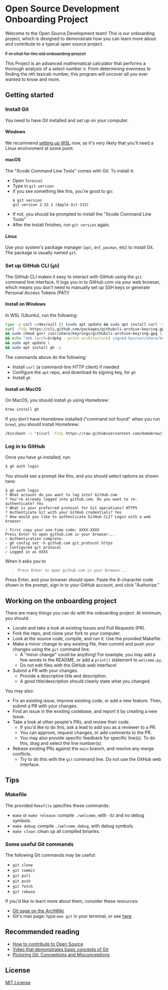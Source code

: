 # Open Source Development Onboarding Project <!-- omit in toc -->

Welcome to the Open Source Development team! This is our onboarding project, which is designed to demonstrate how you can learn more about and contribute to a typical open source project.

~~F in chat for the old onboarding project~~

This Project is an advanced mathematical calculator that performs a thorough analysis of a select number *n*. From determining evenness to finding the *n*th taxicab number, this program will uncover all you ever wanted to know and more.

## Getting started

### Install Git

You need to have Git installed and set up on your computer.

#### Windows

We recommend [setting up WSL](https://eecs280staff.github.io/p1-stats/setup_wsl.html) now, as it's very likely that you'll need a Linux environment at some point.

#### macOS

The "Xcode Command Line Tools" comes with Git. To install it:

- Open `Terminal`
- Type in `git version`
- If you see something like this, you're good to go:
  ```shell
  $ git version
  git version 2.32.1 (Apple Git-133)
  ```
- If not, you should be prompted to install the "Xcode Command Line Tools"
- After the install finishes, run `git version` again.

#### Linux

Use your system's package manager (`apt`, `dnf`, `pacman`, etc) to install Git. The package is usually named `git`.

### Set up GitHub CLI (`gh`)

The GitHub CLI makes it easy to interact with GitHub using the `git` command line interface. It logs you in to GitHub.com via your web browser, which means you don't need to manually set up SSH keys or generate Personal Access Tokens (PAT)!

#### Install on Windows

In WSL (Ubuntu), run the following:

```sh
type -p curl >/dev/null || (sudo apt update && sudo apt install curl -y)
curl -fsSL https://cli.github.com/packages/githubcli-archive-keyring.gpg | sudo dd of=/usr/share/keyrings/githubcli-archive-keyring.gpg \
&& sudo chmod go+r /usr/share/keyrings/githubcli-archive-keyring.gpg \
&& echo "deb [arch=$(dpkg --print-architecture) signed-by=/usr/share/keyrings/githubcli-archive-keyring.gpg] https://cli.github.com/packages stable main" | sudo tee /etc/apt/sources.list.d/github-cli.list > /dev/null \
&& sudo apt update \
&& sudo apt install gh -y
```

The commands above do the following:

- Install `curl` (a command-line HTTP client) if needed
- Configure the `apt` repo, and download its signing key, for `gh`
- Install `gh`

#### Install on MacOS

On MacOS, you should install `gh` using Homebrew:

```sh
brew install gh
```

If you don't have Homebrew installed ("command not found" when you run `brew`), you should install Homebrew:

```sh
/bin/bash -c "$(curl -fsSL https://raw.githubusercontent.com/Homebrew/install/HEAD/install.sh)"
```

### Log in to GitHub

Once you have `gh` installed, run:

```sh
$ gh auth login
```

You should see a prompt like this, and you should select options as shown here:

```console
$ gh auth login
? What account do you want to log into? GitHub.com
? You're already logged into github.com. Do you want to re-authenticate? Yes
? What is your preferred protocol for Git operations? HTTPS
? Authenticate Git with your GitHub credentials? Yes
? How would you like to authenticate GitHub CLI? Login with a web browser

! First copy your one-time code: XXXX-XXXX
Press Enter to open github.com in your browser...
✓ Authentication complete.
- gh config set -h github.com git_protocol https
✓ Configured git protocol
✓ Logged in as XXXX
```

When it asks you to

> `Press Enter to open github.com in your browser...`

Press Enter, and your browser should open. Paste the 8-character code shown in the prompt, sign in to your GitHub account, and click "Authorize."

## Working on the onboarding project

There are many things you can do with the onboarding project. At minimum, you should:

- Locate and take a look at existing Issues and Pull Requests (PR).
- Fork the repo, and clone your fork to your computer.
- Look at the source code, compile, and run it. Use the provided Makefile.
- Make a minor change to any existing file, then commit and push your changes using the `git` command line.
  - A "minor change" could be anything! For example, you may add a few words to the README, or add a `print()` statement to `welcome.py`.
  - Do not edit files with the GitHub web interface!
- Submit a PR with your changes.
  - Provide a descriptive title and description.
  - A good title/description should clearly state what you changed.

You may also:

- Fix an existing issue, improve existing code, or add a new feature. Then, submit a PR with your changes.
- Find an issue in the existing codebase, and report it by creating a new Issue.
- Take a look at other people's PRs, and review their code.
  - If you'd like to do this, ask a lead to add you as a reviewer to a PR.
  - You can approve, request changes, or add comments to the PR.
  - You may also provide specific feedback for specific line(s). To do this, drag and select the line number(s).
- Rebase existing PRs against the `main` branch, and resolve any merge conflicts.
  - Try to do this with the `git` command line. Do not use the GitHub web interface.

## Tips

### Makefile

The provided `Makefile` specifies these commands:

- `make` or `make release`: compile `./welcome`, with `-O2` and no debug symbols.
- `make debug`: compile `./welcome_debug`, with debug symbols.
- `make clean`: clean up all compiled binaries.

### Some useful Git commands

The following Git commands may be useful:

- `git clone`
- `git commit`
- `git pull`
- `git push`
- `git fetch`
- `git rebase`

If you'd like to learn more about them, consider these resources:

- [Git page on the ArchWiki](https://wiki.archlinux.org/title/git)
- Git's man page: type `man git` in your terminal, or see [here](https://man.archlinux.org/man/git.1)

## Recommended reading

- [How to contribute to Open Source](https://opensource.guide/how-to-contribute/)
- [Video that demonstrates basic concepts of Git](https://www.youtube.com/watch?v=S9Do2p4PwtE)
- [Picturing Git: Conceptions and Misconceptions](https://www.biteinteractive.com/picturing-git-conceptions-and-misconceptions/)

## License

[MIT License](LICENSE)
